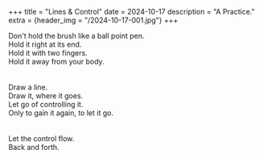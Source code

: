 +++
title = "Lines & Control"
date = 2024-10-17
description = "A Practice."
extra = {header_img = "/2024-10-17-001.jpg"}
+++

Don't hold the brush like a ball point pen.<br> 
Hold it right at its end.<br>
Hold it with two fingers.<br>
Hold it away from your body.<br>
<br>
<br>
Draw a line.<br>
Draw it, where it goes.<br>
Let go of controlling it.<br> 
Only to gain it again, to let it go.<br> 
<br>
<br>
Let the control flow.<br> 
Back and forth.<br>

<div class="gallery">
<a href="/2024-10-17-002.jpg" data-ngthumb="/2024-10-17-002.jpg"></a> 
</div>